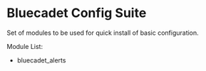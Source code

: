 # Bluecadet Config Suite

Set of modules to be used for quick install of basic configuration.

Module List:

* bluecadet_alerts
